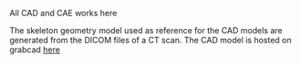 All CAD and CAE works here

The skeleton geometry model used as reference for the CAD models are generated from the DICOM files of a CT scan. The CAD model is hosted on grabcad [here](https://grabcad.com/library/skeleton-female-1)